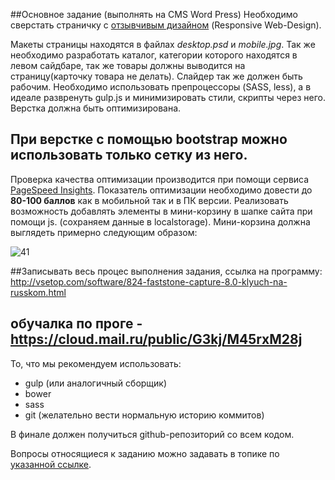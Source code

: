 ##Основное задание (выполнять на CMS Word Press)
Необходимо сверстать страничку с [отзывчивым дизайном](https://ru.wikipedia.org/wiki/%D0%90%D0%B4%D0%B0%D0%BF%D1%82%D0%B8%D0%B2%D0%BD%D1%8B%D0%B9_%D0%B2%D0%B5%D0%B1-%D0%B4%D0%B8%D0%B7%D0%B0%D0%B9%D0%BD#.D0.9E.D1.81.D0.BD.D0.BE.D0.B2.D0.BD.D1.8B.D0.B5_.D0.BF.D1.80.D0.B8.D0.BD.D1.86.D0.B8.D0.BF.D1.8B) (Responsive Web-Design). 

Макеты страницы находятся в файлах _desktop.psd_ и _mobile.jpg_. 
Так же необходимо разработать каталог, категории которого находятся в левом сайдбаре, так же товары должны выводится на страницу(карточку товара не делать).
Слайдер так же должен быть рабочим.
Необходимо использовать препроцессоры (SASS, less), а в идеале развренуть gulp.js и минимизировать стили, скрипты через него.
Верстка должна быть оптимизирована.
## При верстке с помощью bootstrap можно использовать только сетку из него.
Проверка качества оптимизации производится при помощи сервиса [PageSpeed Insights](https://developers.google.com/speed/pagespeed/insights/?hl=ru). Показатель оптимизации необходимо довести до **80-100 баллов** как в мобильной так и в ПК версии.
Реализовать возможность добавлять элементы в мини-корзину в шапке сайта при помощи js. (сохраняем данные в localstorage). 
Мини-корзина должна выглядеть примерно следующим образом:

![41](https://cloud.githubusercontent.com/assets/25058993/23628220/b57a86bc-02c4-11e7-8143-8eb460cd6118.png)

##Записывать весь процес выполнения задания, ссылка на программу: http://vsetop.com/software/824-faststone-capture-8.0-klyuch-na-russkom.html 
## обучалка по проге - https://cloud.mail.ru/public/G3kj/M45rxM28j


То, что мы рекомендуем использовать:
- gulp (или аналогичный сборщик)
- bower
- sass
- git (желательно вести нормальную историю коммитов)

В финале должен получиться github-репозиторий со всем кодом.

Вопросы относящиеся к заданию можно задавать в топике по [указанной ссылке](https://github.com/askerweb/web-test/issues/1).
